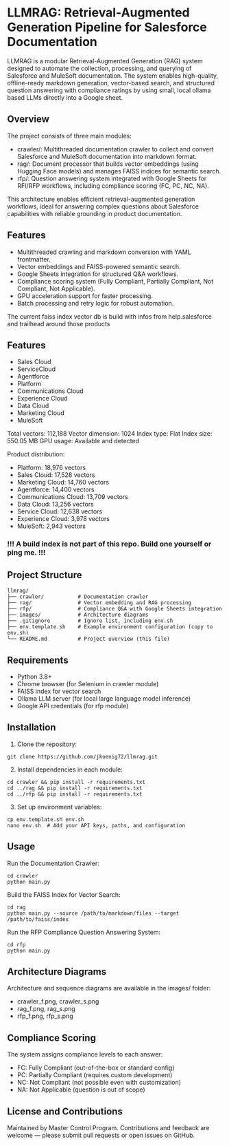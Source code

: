 
# LLMRAG: Retrieval-Augmented Generation Pipeline for Salesforce Documentation

LLMRAG is a modular Retrieval-Augmented Generation (RAG) system designed to automate the collection, processing, and querying of Salesforce and MuleSoft documentation. The system enables high-quality, offline-ready markdown generation, vector-based search, and structured question answering with compliance ratings by using small, local ollama based LLMs directly into a Google sheet.

## Overview

The project consists of three main modules:

- crawler/: Multithreaded documentation crawler to collect and convert Salesforce and MuleSoft documentation into markdown format.
- rag/: Document processor that builds vector embeddings (using Hugging Face models) and manages FAISS indices for semantic search.
- rfp/: Question answering system integrated with Google Sheets for RFI/RFP workflows, including compliance scoring (FC, PC, NC, NA).

This architecture enables efficient retrieval-augmented generation workflows, ideal for answering complex questions about Salesforce capabilities with reliable grounding in product documentation.

## Features

- Multithreaded crawling and markdown conversion with YAML frontmatter.
- Vector embeddings and FAISS-powered semantic search.
- Google Sheets integration for structured Q&A workflows.
- Compliance scoring system (Fully Compliant, Partially Compliant, Not Compliant, Not Applicable).
- GPU acceleration support for faster processing.
- Batch processing and retry logic for robust automation.

The current faiss index vector db is build with infos from help.salesforce and trailhead around those products

## Features

- Sales Cloud
- ServiceCloud
- Agentforce
- Platform
- Communications Cloud
- Experience Cloud
- Data Cloud
- Marketing Cloud
- MuleSoft

Total vectors: 112,188
Vector dimension: 1024
Index type: Flat
Index size: 550.05 MB
GPU usage: Available and detected

Product distribution:
  - Platform: 18,976 vectors
  - Sales Cloud: 17,528 vectors
  - Marketing Cloud: 14,760 vectors
  - Agentforce: 14,400 vectors
  - Communications Cloud: 13,709 vectors
  - Data Cloud: 13,256 vectors
  - Service Cloud: 12,638 vectors
  - Experience Cloud: 3,978 vectors
  - MuleSoft: 2,943 vectors

### !!! A build index is not part of this repo. Build one yourself or ping me. !!! 

## Project Structure

```
llmrag/
├── crawler/           # Documentation crawler
├── rag/               # Vector embedding and RAG processing
├── rfp/               # Compliance Q&A with Google Sheets integration
├── images/            # Architecture diagrams
├── .gitignore         # Ignore list, including env.sh
├── env.template.sh    # Example environment configuration (copy to env.sh)
└── README.md          # Project overview (this file)
```

## Requirements

- Python 3.8+
- Chrome browser (for Selenium in crawler module)
- FAISS index for vector search
- Ollama LLM server (for local large language model inference)
- Google API credentials (for rfp module)

## Installation

1. Clone the repository:
```
git clone https://github.com/jkoenig72/llmrag.git
```

2. Install dependencies in each module:
```
cd crawler && pip install -r requirements.txt
cd ../rag && pip install -r requirements.txt
cd ../rfp && pip install -r requirements.txt
```

3. Set up environment variables:
```
cp env.template.sh env.sh
nano env.sh  # Add your API keys, paths, and configuration
```

## Usage

Run the Documentation Crawler:
```
cd crawler
python main.py
```

Build the FAISS Index for Vector Search:
```
cd rag
python main.py --source /path/to/markdown/files --target /path/to/faiss/index
```

Run the RFP Compliance Question Answering System:
```
cd rfp
python main.py
```

## Architecture Diagrams

Architecture and sequence diagrams are available in the images/ folder:

- crawler_f.png, crawler_s.png
- rag_f.png, rag_s.png
- rfp_f.png, rfp_s.png

## Compliance Scoring

The system assigns compliance levels to each answer:

- FC: Fully Compliant (out-of-the-box or standard config)
- PC: Partially Compliant (requires custom development)
- NC: Not Compliant (not possible even with customization)
- NA: Not Applicable (question is out of scope)

## License and Contributions

Maintained by Master Control Program. Contributions and feedback are welcome — please submit pull requests or open issues on GitHub.
